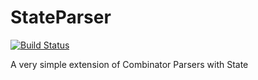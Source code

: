 StateParser
===========
[![Build Status](https://travis-ci.org/labra/StateParser.svg?branch=master)](https://travis-ci.org/labra/StateParser)

A very simple extension of Combinator Parsers with State
